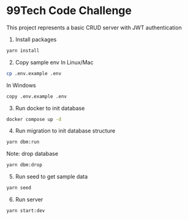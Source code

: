 # 99Tech Code Challenge

This project represents a basic CRUD server with JWT authentication

1. Install packages

```sh
yarn install
```

2. Copy sample env
   In Linux/Mac

```sh
cp .env.example .env
```

In Windows

```sh
copy .env.example .env
```

3. Run docker to init database

```sh
docker compose up -d
```

4. Run migration to init database structure

```sh
yarn dbm:run
```

Note: drop database

```sh
yarn dbm:drop
```

5. Run seed to get sample data

```sh
yarn seed
```

6. Run server

```sh
yarn start:dev
```
